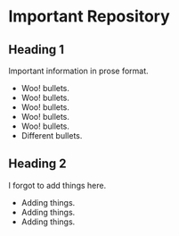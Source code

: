 Important Repository
====================


Heading 1
---------

Important information in prose format.

* Woo! bullets.
* Woo! bullets.
* Woo! bullets.
* Woo! bullets.
* Woo! bullets.
* Different bullets.

Heading 2
---------

I forgot to add things here.

* Adding things.
* Adding things.
* Adding things.
